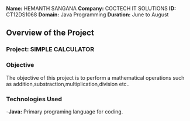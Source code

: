 **Name:** HEMANTH SANGANA
**Company:** COCTECH IT SOLUTIONS
**ID:** CT12DS1068
**Domain:** Java Programming
**Duration:** June to August


## Overview of the Project

### Project: SIMPLE CALCULATOR

### Objective
The objective of this project is to perform a mathematical operations such as addition,substraction,multiplication,division etc..

### Technologies Used
-**Java:** Primary programing language for coding.
